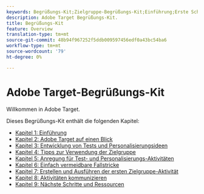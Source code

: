 ```yaml
---
keywords: Begrüßungs-Kit;Zielgruppe-Begrüßungs-Kit;Einführung;Erste Schritte
description: Adobe Target Begrüßungs-Kit.
title: Begrüßungs-Kit
feature: Overview
translation-type: tm+mt
source-git-commit: 48b94f967252f5ddb009597456edf0a43bc54ba6
workflow-type: tm+mt
source-wordcount: '79'
ht-degree: 0%

---
```



# Adobe Target-Begrüßungs-Kit

Willkommen in Adobe Target.

Dieses Begrüßungs-Kit enthält die folgenden Kapitel:

* [Kapitel 1: Einführung](/help/c-intro/target-welcome-kit-1.md)
* [Kapitel 2: Adobe Target auf einen Blick](/help/c-intro/target-welcome-kit-2.md)
* [Kapitel 3: Entwicklung von Tests und Personalisierungsideen](/help/c-intro/target-welcome-kit-3.md)
* [Kapitel 4: Tipps zur Verwendung der Zielgruppe](/help/c-intro/target-welcome-kit-4.md)
* [Kapitel 5: Anregung für Test- und Personalisierungs-Aktivitäten](/help/c-intro/target-welcome-kit-5.md)
* [Kapitel 6: Einfach vermeidbare Fallstricke](/help/c-intro/target-welcome-kit-6.md)
* [Kapitel 7: Erstellen und Ausführen der ersten Zielgruppe-Aktivität](/help/c-intro/target-welcome-kit-7.md)
* [Kapitel 8: Aktivitäten kommunizieren](/help/c-intro/target-welcome-kit-8.md)
* [Kapitel 9: Nächste Schritte und Ressourcen](/help/c-intro/target-welcome-kit-9.md)
